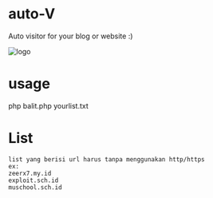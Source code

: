 # auto-V
Auto visitor for your blog or website :)

![logo](https://user-images.githubusercontent.com/43511729/76682698-d074cb80-6630-11ea-82b0-e7740dae2f81.jpg)


# usage
  php balit.php yourlist.txt
  
# List
    list yang berisi url harus tanpa menggunakan http/https
    ex:
    zeerx7.my.id
    exploit.sch.id
    muschool.sch.id

